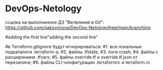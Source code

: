 # DevOps-Netology

ссылка на выполненное ДЗ "Ветвления в Git":
https://github.com/saksyonova/DevOps-Netology/tree/main/branching



#adding the first line"adding the second line"

#в Terraform.gitignore будут игнорироваться:
#1. все локальные подкаталоги .terraform-а;
#2. файлы .tfstate;
#3. логи crash;
#4. файлы с расширением .tfvars;
#5. файлы override.tf и override.tf.json от перезаписи;
#6. файлы CLI-конфигурации .terraformrc и terraform.rc